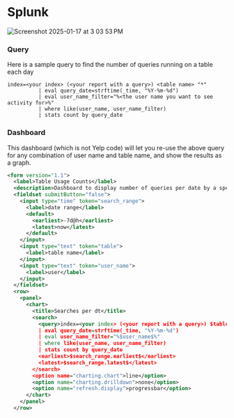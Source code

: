 # Splunk
![Screenshot 2025-01-17 at 3 03 53 PM](https://github.com/user-attachments/assets/e3ee17b7-1cd8-40ae-ab64-9e6fe9cf02c6)
### Query
Here is a sample query to find the number of queries running on a table each day
```spl
index=<your index> (<your report with a query>) <table name> "*"
          | eval query_date=strftime(_time, "%Y-%m-%d")
          | eval user_name_filter="%<the user name you want to see activity for>%"
          | where like(user_name, user_name_filter)
          | stats count by query_date
```
### Dashboard
This dashboard (which is not Yelp code) will let you re-use the above query for any combination of user name and table name, and show the results as a graph.
```xml
<form version="1.1">
  <label>Table Usage Counts</label>
  <description>Dashboard to display number of queries per date by a specific user</description>
  <fieldset submitButton="false">
    <input type="time" token="search_range">
      <label>date range</label>
      <default>
        <earliest>-7d@h</earliest>
        <latest>now</latest>
      </default>
    </input>
    <input type="text" token="table">
      <label>table name</label>
    </input>
    <input type="text" token="user_name">
      <label>user</label>
    </input>
  </fieldset>
  <row>
    <panel>
      <chart>
        <title>Searches per dt</title>
        <search>
          <query>index=<your index> (<your report with a query>) $table$ "*"
          | eval query_date=strftime(_time, "%Y-%m-%d")
          | eval user_name_filter="%$user_name$%"
          | where like(user_name, user_name_filter)
          | stats count by query_date
          <earliest>$search_range.earliest$</earliest>
          <latest>$search_range.latest$</latest>
        </search>
        <option name="charting.chart">line</option>
        <option name="charting.drilldown">none</option>
        <option name="refresh.display">progressbar</option>
      </chart>
    </panel>
  </row>
```
